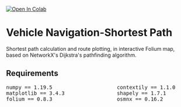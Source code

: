 [![Open In Colab](https://colab.research.google.com/assets/colab-badge.svg)](https://colab.research.google.com/github/JasonManesis/Vehicle-Navigation-Shortest-Path/blob/main/Vehicle_Navigation_Shortest_Path.ipynb)
# Vehicle Navigation-Shortest Path

Shortest path calculation and route plotting, in interactive Folium map, based on NetworkX's Dijkstra's pathfinding algorithm.

## Requirements

<pre>
numpy == 1.19.5                     contextily == 1.1.0               osgeo == 2.2.3
matplotlib == 3.4.3                 shapely == 1.7.1                  pyproj == 3.2.0
folium == 0.8.3                     osmnx == 0.16.2                   geopandas == 0.9.0     
</pre>         
